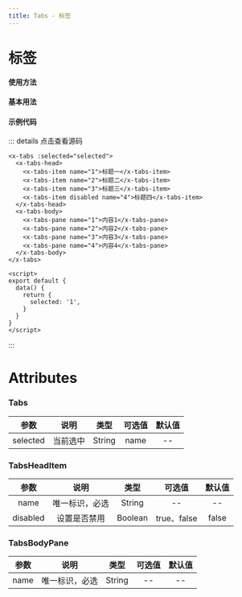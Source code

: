 ```yaml
---
title: Tabs - 标签
---
```

# 标签

**使用方法**

#### 基本用法

<ClientOnly>
<tabs-demos></tabs-demos>
</ClientOnly>

#### 示例代码
::: details 点击查看源码
```vue
<x-tabs :selected="selected">
  <x-tabs-head>
    <x-tabs-item name="1">标题一</x-tabs-item>
    <x-tabs-item name="2">标题二</x-tabs-item>
    <x-tabs-item name="3">标题三</x-tabs-item>
    <x-tabs-item disabled name="4">标题四</x-tabs-item>
  </x-tabs-head>
  <x-tabs-body>
    <x-tabs-pane name="1">内容1</x-tabs-pane>
    <x-tabs-pane name="2">内容2</x-tabs-pane>
    <x-tabs-pane name="3">内容3</x-tabs-pane>
    <x-tabs-pane name="4">内容4</x-tabs-pane>
  </x-tabs-body>
</x-tabs>

<script>
export default {
  data() {
    return {
      selected: '1',
    }
  }
}
</script>
```
:::
# Attributes

### Tabs

|参数| 说明 |  类型  | 可选值 | 默认值 |
| :-------------: |:-------------:| :-----:|:-----:|:-----:|
|selected| 当前选中 | String |name| --

### TabsHeadItem 
|参数| 说明 |  类型  | 可选值 | 默认值 |
| :-------------: |:-------------:| :-----:|:-----:|:-----:|
|name| 唯一标识，必选 | String |--|-- 
|disabled|设置是否禁用|Boolean|true、false|false

### TabsBodyPane
|参数| 说明 |  类型  | 可选值 | 默认值 |
| :-------------: |:-------------:| :-----:|:-----:|:-----:|
|name| 唯一标识，必选 | String |--|-- 